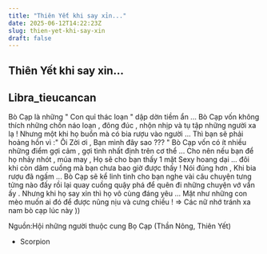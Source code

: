 ```yaml
---
title: "Thiên Yết khi say xỉn..."
date: 2025-06-12T14:22:23Z
slug: thien-yet-khi-say-xin
draft: false
---
```


## Thiên Yết khi say xỉn...

## Libra_tieucancan

Bò Cạp là những " Con quỉ thác
loạn " dập dờn tiềm ẩn ...
Bò Cạp vốn không thích những
chốn náo loạn , đông đúc , nhộn
nhịp và tụ tập những người xa
lạ !
Nhưng một khi họ buồn mà có bia
rượu vào người ... Thì bạn sẽ phải
hoảng hồn vì :" Ôi Zời ơi , Bạn
mình đây sao ??? "
Bò Cạp vốn có ít nhiều những
điểm gợi cảm , gợi tình nhất định
trên cơ thể ... Cho nên nếu bạn để
họ nhảy nhót , múa may , Họ sẽ
cho bạn thấy 1 mặt Sexy hoang
dại ... đôi khi còn dâm cuồng mà
bạn chưa bao giờ được thấy !
Nói đúng hơn , Khi bia rượu đã
ngấm ... Bò Cạp sẽ kể linh tinh cho
bạn nghe vài câu chuyện tưng
tửng nào đấy rồi lại quay cuồng
quậy phá để quên đi những
chuyện vớ vẩn ấy .
Nhưng khi họ say xỉn thì họ vô
cùng đáng yêu ... Mặt như những
con mèo muốn ai đó để được
nũng nịu và cưng chiều !
=> Các nữ nhớ tránh xa nam bò
cạp lúc này ))

Nguồn:Hội những người thuộc cung
Bọ Cạp (Thần Nông, Thiên Yết)
- Scorpion